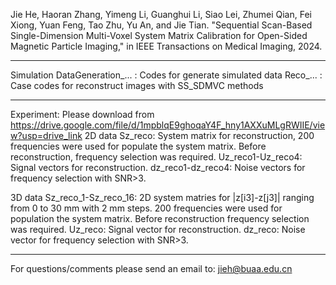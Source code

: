 Jie He, Haoran Zhang, Yimeng Li, Guanghui Li, Siao Lei, Zhumei Qian, Fei Xiong, Yuan Feng, Tao Zhu, Yu An, and Jie Tian. "Sequential Scan-Based Single-Dimension Multi-Voxel System Matrix Calibration for Open-Sided Magnetic Particle Imaging," in IEEE Transactions on Medical Imaging, 2024.

**************************************************************************************************************************************

Simulation
DataGeneration_... : Codes for generate simulated data
Reco_... : Case codes for reconstruct images with SS_SDMVC methods

**************************************************************************************************************************************

Experiment: Please download from https://drive.google.com/file/d/1mpblqE9ghoqaY4F_hny1AXXuMLgRWIIE/view?usp=drive_link
2D data
Sz_reco: System matrix for reconstruction, 200 frequencies were used for populate the system matrix. Before reconstruction, frequency selection was required.
Uz_reco1-Uz_reco4: Signal vectors for reconstruction.
dz_reco1-dz_reco4: Noise vectors for frequency selection with SNR>3.

3D data
Sz_reco_1-Sz_reco_16: 2D system matries for |z[i3]-z[j3]| ranging from 0 to 30 mm with 2 mm steps. 200 frequencies were used for population the system matrix. Before reconstruction frequency selection was required.
Uz_reco: Signal vector for reconstruction.
dz_reco: Noise vector for frequency selection with SNR>3.

**************************************************************************************************************************************

For questions/comments please send an email to: jieh@buaa.edu.cn
